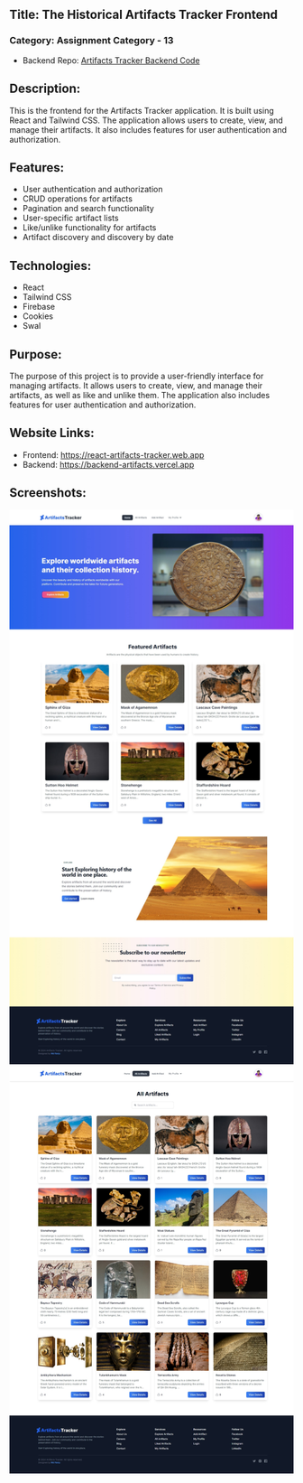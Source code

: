 ## Title: The Historical Artifacts Tracker Frontend

### Category: Assignment Category - 13

- Backend Repo: [Artifacts Tracker Backend Code](https://github.com/muhammadranju/Batch10-All-Assignments/tree/main/Batch10-Assignment-11/Artifacts%20Tracker%20Backend)

## Description:

This is the frontend for the Artifacts Tracker application. It is built using React and Tailwind CSS. The application allows users to create, view, and manage their artifacts. It also includes features for user authentication and authorization.

## Features: 

- User authentication and authorization
- CRUD operations for artifacts
- Pagination and search functionality
- User-specific artifact lists
- Like/unlike functionality for artifacts
- Artifact discovery and discovery by date

## Technologies:

- React
- Tailwind CSS
- Firebase
- Cookies
- Swal

## Purpose:

The purpose of this project is to provide a user-friendly interface for managing artifacts. It allows users to create, view, and manage their artifacts, as well as like and unlike them. The application also includes features for user authentication and authorization.

## Website Links:

- Frontend: https://react-artifacts-tracker.web.app
- Backend: https://backend-artifacts.vercel.app

## Screenshots:

![Screenshot 1](./public/home.jpeg)
![Screenshot 2](./public/home-2.jpeg)
